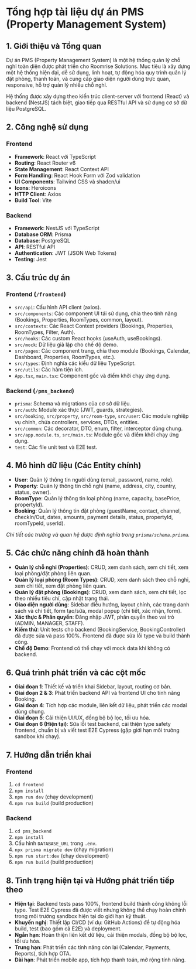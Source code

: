 # Tổng hợp tài liệu dự án PMS (Property Management System)

## 1. Giới thiệu và Tổng quan

Dự án PMS (Property Management System) là một hệ thống quản lý chỗ nghỉ toàn diện được phát triển cho Roomrise Solutions. Mục tiêu là xây dựng một hệ thống hiện đại, dễ sử dụng, linh hoạt, tự động hóa quy trình quản lý đặt phòng, thanh toán, và cung cấp giao diện người dùng trực quan, responsive, hỗ trợ quản lý nhiều chỗ nghỉ.

Hệ thống được xây dựng theo kiến trúc client-server với frontend (React) và backend (NestJS) tách biệt, giao tiếp qua RESTful API và sử dụng cơ sở dữ liệu PostgreSQL.

## 2. Công nghệ sử dụng

### Frontend
- **Framework**: React với TypeScript
- **Routing**: React Router v6
- **State Management**: React Context API
- **Form Handling**: React Hook Form với Zod validation
- **UI Components**: Tailwind CSS và shadcn/ui
- **Icons**: Heroicons
- **HTTP Client**: Axios
- **Build Tool**: Vite

### Backend
- **Framework**: NestJS với TypeScript
- **Database ORM**: Prisma
- **Database**: PostgreSQL
- **API**: RESTful API
- **Authentication**: JWT (JSON Web Tokens)
- **Testing**: Jest

## 3. Cấu trúc dự án

### Frontend (`/frontend`)
- `src/api`: Cấu hình API client (axios).
- `src/components`: Các component UI tái sử dụng, chia theo tính năng (Bookings, Properties, RoomTypes, common, layout).
- `src/contexts`: Các React Context providers (Bookings, Properties, RoomTypes, Filter, Auth).
- `src/hooks`: Các custom React hooks (useAuth, useBookings).
- `src/mock`: Dữ liệu giả lập cho chế độ demo.
- `src/pages`: Các component trang, chia theo module (Bookings, Calendar, Dashboard, Properties, RoomTypes, etc.).
- `src/types`: Định nghĩa các kiểu dữ liệu TypeScript.
- `src/utils`: Các hàm tiện ích.
- `App.tsx`, `main.tsx`: Component gốc và điểm khởi chạy ứng dụng.

### Backend (`/pms_backend`)
- `prisma`: Schema và migrations của cơ sở dữ liệu.
- `src/auth`: Module xác thực (JWT, guards, strategies).
- `src/booking`, `src/property`, `src/room-type`, `src/user`: Các module nghiệp vụ chính, chứa controllers, services, DTOs, entities.
- `src/common`: Các decorator, DTO, enum, filter, interceptor dùng chung.
- `src/app.module.ts`, `src/main.ts`: Module gốc và điểm khởi chạy ứng dụng.
- `test`: Các file unit test và E2E test.

## 4. Mô hình dữ liệu (Các Entity chính)

- **User**: Quản lý thông tin người dùng (email, password, name, role).
- **Property**: Quản lý thông tin chỗ nghỉ (name, address, city, country, status, owner).
- **RoomType**: Quản lý thông tin loại phòng (name, capacity, basePrice, propertyId).
- **Booking**: Quản lý thông tin đặt phòng (guestName, contact, channel, checkIn/Out, dates, amounts, payment details, status, propertyId, roomTypeId, userId).

*Chi tiết các trường và quan hệ được định nghĩa trong `prisma/schema.prisma`.*

## 5. Các chức năng chính đã hoàn thành

- **Quản lý chỗ nghỉ (Properties)**: CRUD, xem danh sách, xem chi tiết, xem loại phòng/đặt phòng liên quan.
- **Quản lý loại phòng (Room Types)**: CRUD, xem danh sách theo chỗ nghỉ, xem chi tiết, xem đặt phòng liên quan.
- **Quản lý đặt phòng (Bookings)**: CRUD, xem danh sách, xem chi tiết, lọc theo nhiều tiêu chí, cập nhật trạng thái.
- **Giao diện người dùng**: Sidebar điều hướng, layout chính, các trang danh sách và chi tiết, form tạo/sửa, modal popup (chi tiết, xác nhận, form).
- **Xác thực & Phân quyền**: Đăng nhập JWT, phân quyền theo vai trò (ADMIN, MANAGER, STAFF).
- **Kiểm thử**: Unit tests cho backend (BookingService, BookingController) đã được sửa và pass 100%. Frontend đã được sửa lỗi type và build thành công.
- **Chế độ Demo**: Frontend có thể chạy với mock data khi không có backend.

## 6. Quá trình phát triển và các cột mốc

- **Giai đoạn 1**: Thiết kế và triển khai Sidebar, layout, routing cơ bản.
- **Giai đoạn 2 & 3**: Phát triển backend API và frontend UI cho tính năng Booking.
- **Giai đoạn 4**: Tích hợp các module, liên kết dữ liệu, phát triển các modal dùng chung.
- **Giai đoạn 5**: Cải thiện UI/UX, đồng bộ bộ lọc, tối ưu hóa.
- **Giai đoạn 6 (Hiện tại)**: Sửa lỗi test backend, cải thiện type safety frontend, chuẩn bị và viết test E2E Cypress (gặp giới hạn môi trường sandbox khi chạy).

## 7. Hướng dẫn triển khai

### Frontend
1. `cd frontend`
2. `npm install`
3. `npm run dev` (chạy development)
4. `npm run build` (build production)

### Backend
1. `cd pms_backend`
2. `npm install`
3. Cấu hình `DATABASE_URL` trong `.env`.
4. `npx prisma migrate dev` (chạy migration)
5. `npm run start:dev` (chạy development)
6. `npm run build` (build production)

## 8. Tình trạng hiện tại và Hướng phát triển tiếp theo

- **Hiện tại**: Backend tests pass 100%, frontend build thành công không lỗi type. Test E2E Cypress đã được viết nhưng không thể chạy hoàn chỉnh trong môi trường sandbox hiện tại do giới hạn kỹ thuật.
- **Khuyến nghị**: Thiết lập CI/CD (ví dụ: GitHub Actions) để tự động hóa build, test (bao gồm cả E2E) và deployment.
- **Ngắn hạn**: Hoàn thiện liên kết dữ liệu, cải thiện modals, đồng bộ bộ lọc, tối ưu hóa.
- **Trung hạn**: Phát triển các tính năng còn lại (Calendar, Payments, Reports), tích hợp OTA.
- **Dài hạn**: Phát triển mobile app, tích hợp thanh toán, mở rộng tính năng.

